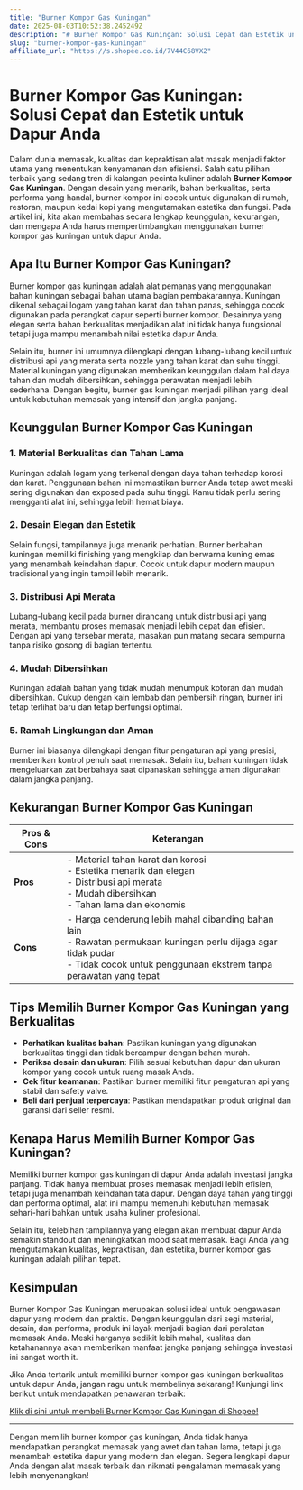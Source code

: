 ```yaml
---
title: "Burner Kompor Gas Kuningan"
date: 2025-08-03T10:52:38.245249Z
description: "# Burner Kompor Gas Kuningan: Solusi Cepat dan Estetik untuk Dapur Anda..."
slug: "burner-kompor-gas-kuningan"
affiliate_url: "https://s.shopee.co.id/7V44C68VX2"
---
```

# Burner Kompor Gas Kuningan: Solusi Cepat dan Estetik untuk Dapur Anda

Dalam dunia memasak, kualitas dan kepraktisan alat masak menjadi faktor utama yang menentukan kenyamanan dan efisiensi. Salah satu pilihan terbaik yang sedang tren di kalangan pecinta kuliner adalah **Burner Kompor Gas Kuningan**. Dengan desain yang menarik, bahan berkualitas, serta performa yang handal, burner kompor ini cocok untuk digunakan di rumah, restoran, maupun kedai kopi yang mengutamakan estetika dan fungsi. Pada artikel ini, kita akan membahas secara lengkap keunggulan, kekurangan, dan mengapa Anda harus mempertimbangkan menggunakan burner kompor gas kuningan untuk dapur Anda.

## Apa Itu Burner Kompor Gas Kuningan?

Burner kompor gas kuningan adalah alat pemanas yang menggunakan bahan kuningan sebagai bahan utama bagian pembakarannya. Kuningan dikenal sebagai logam yang tahan karat dan tahan panas, sehingga cocok digunakan pada perangkat dapur seperti burner kompor. Desainnya yang elegan serta bahan berkualitas menjadikan alat ini tidak hanya fungsional tetapi juga mampu menambah nilai estetika dapur Anda.

Selain itu, burner ini umumnya dilengkapi dengan lubang-lubang kecil untuk distribusi api yang merata serta nozzle yang tahan karat dan suhu tinggi. Material kuningan yang digunakan memberikan keunggulan dalam hal daya tahan dan mudah dibersihkan, sehingga perawatan menjadi lebih sederhana. Dengan begitu, burner gas kuningan menjadi pilihan yang ideal untuk kebutuhan memasak yang intensif dan jangka panjang.

## Keunggulan Burner Kompor Gas Kuningan

### 1. Material Berkualitas dan Tahan Lama  
Kuningan adalah logam yang terkenal dengan daya tahan terhadap korosi dan karat. Penggunaan bahan ini memastikan burner Anda tetap awet meski sering digunakan dan exposed pada suhu tinggi. Kamu tidak perlu sering mengganti alat ini, sehingga lebih hemat biaya.

### 2. Desain Elegan dan Estetik  
Selain fungsi, tampilannya juga menarik perhatian. Burner berbahan kuningan memiliki finishing yang mengkilap dan berwarna kuning emas yang menambah keindahan dapur. Cocok untuk dapur modern maupun tradisional yang ingin tampil lebih menarik.

### 3. Distribusi Api Merata  
Lubang-lubang kecil pada burner dirancang untuk distribusi api yang merata, membantu proses memasak menjadi lebih cepat dan efisien. Dengan api yang tersebar merata, masakan pun matang secara sempurna tanpa risiko gosong di bagian tertentu.

### 4. Mudah Dibersihkan  
Kuningan adalah bahan yang tidak mudah menumpuk kotoran dan mudah dibersihkan. Cukup dengan kain lembab dan pembersih ringan, burner ini tetap terlihat baru dan tetap berfungsi optimal.

### 5. Ramah Lingkungan dan Aman  
Burner ini biasanya dilengkapi dengan fitur pengaturan api yang presisi, memberikan kontrol penuh saat memasak. Selain itu, bahan kuningan tidak mengeluarkan zat berbahaya saat dipanaskan sehingga aman digunakan dalam jangka panjang.

## Kekurangan Burner Kompor Gas Kuningan

| **Pros & Cons** | **Keterangan** |
|------------------|----------------|
| **Pros** | - Material tahan karat dan korosi<br>- Estetika menarik dan elegan<br>- Distribusi api merata<br>- Mudah dibersihkan<br>- Tahan lama dan ekonomis | 
| **Cons** | - Harga cenderung lebih mahal dibanding bahan lain<br>- Rawatan permukaan kuningan perlu dijaga agar tidak pudar<br>- Tidak cocok untuk penggunaan ekstrem tanpa perawatan yang tepat |

## Tips Memilih Burner Kompor Gas Kuningan yang Berkualitas

- **Perhatikan kualitas bahan**: Pastikan kuningan yang digunakan berkualitas tinggi dan tidak bercampur dengan bahan murah.
- **Periksa desain dan ukuran**: Pilih sesuai kebutuhan dapur dan ukuran kompor yang cocok untuk ruang masak Anda.
- **Cek fitur keamanan**: Pastikan burner memiliki fitur pengaturan api yang stabil dan safety valve.
- **Beli dari penjual terpercaya**: Pastikan mendapatkan produk original dan garansi dari seller resmi.

## Kenapa Harus Memilih Burner Kompor Gas Kuningan?

Memiliki burner kompor gas kuningan di dapur Anda adalah investasi jangka panjang. Tidak hanya membuat proses memasak menjadi lebih efisien, tetapi juga menambah keindahan tata dapur. Dengan daya tahan yang tinggi dan performa optimal, alat ini mampu memenuhi kebutuhan memasak sehari-hari bahkan untuk usaha kuliner profesional.

Selain itu, kelebihan tampilannya yang elegan akan membuat dapur Anda semakin standout dan meningkatkan mood saat memasak. Bagi Anda yang mengutamakan kualitas, kepraktisan, dan estetika, burner kompor gas kuningan adalah pilihan tepat.

## Kesimpulan

Burner Kompor Gas Kuningan merupakan solusi ideal untuk pengawasan dapur yang modern dan praktis. Dengan keunggulan dari segi material, desain, dan performa, produk ini layak menjadi bagian dari peralatan memasak Anda. Meski harganya sedikit lebih mahal, kualitas dan ketahanannya akan memberikan manfaat jangka panjang sehingga investasi ini sangat worth it.

Jika Anda tertarik untuk memiliki burner kompor gas kuningan berkualitas untuk dapur Anda, jangan ragu untuk membelinya sekarang! Kunjungi link berikut untuk mendapatkan penawaran terbaik:

[Klik di sini untuk membeli Burner Kompor Gas Kuningan di Shopee!](https://s.shopee.co.id/7V44C68VX2)

---

Dengan memilih burner kompor gas kuningan, Anda tidak hanya mendapatkan perangkat memasak yang awet dan tahan lama, tetapi juga menambah estetika dapur yang modern dan elegan. Segera lengkapi dapur Anda dengan alat masak terbaik dan nikmati pengalaman memasak yang lebih menyenangkan!